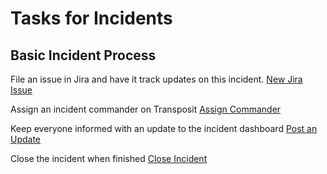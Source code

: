 # Tasks for Incidents

## Basic Incident Process

File an issue in Jira and have it track updates on this incident.
[New Jira Issue](https://console.staging.transposit.com/mc/t/$orgName/actions/jira_create_issue)

Assign an incident commander on Transposit
[Assign Commander](https://console.staging.transposit.com/mc/t/$orgName/actions/transposit_assign_commander)

Keep everyone informed with an update to the incident dashboard
[Post an Update](https://console.staging.transposit.com/mc/t/$orgName/actions/post_a_dashboard_update)

Close the incident when finished
[Close Incident](https://console.staging.transposit.com/mc/t/$orgName/actions/close_activity)
